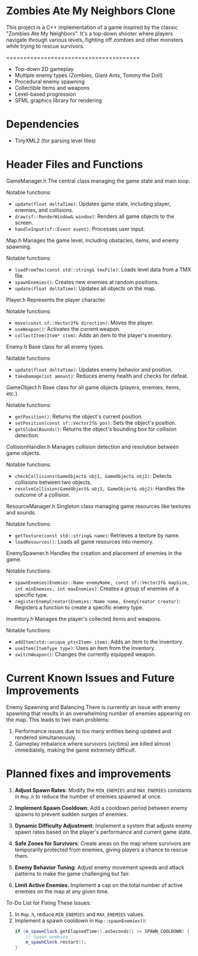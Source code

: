  Zombies Ate My Neighbors Clone
=======================================
This project is a C++ implementation of a game inspired by the classic "Zombies Ate My Neighbors". It's a top-down shooter where players navigate through various levels, fighting off zombies and other monsters while trying to rescue survivors.

=======================================
- Top-down 2D gameplay
- Multiple enemy types (Zombies, Giant Ants, Tommy the Doll)
- Procedural enemy spawning
- Collectible items and weapons
- Level-based progression
- SFML graphics library for rendering

Dependencies
======================================
- TinyXML2 (for parsing level files)

Header Files and Functions
======================================
GameManager.h
The central class managing the game state and main loop.

Notable functions:
- `update(float deltaTime)`: Updates game state, including player, enemies, and collisions.
- `draw(sf::RenderWindow& window)`: Renders all game objects to the screen.
- `handleInput(sf::Event event)`: Processes user input.

Map.h
Manages the game level, including obstacles, items, and enemy spawning.

Notable functions:
- `loadFromTmx(const std::string& tmxFile)`: Loads level data from a TMX file.
- `spawnEnemies()`: Creates new enemies at random positions.
- `update(float deltaTime)`: Updates all objects on the map.

Player.h
Represents the player character.

Notable functions:
- `move(const sf::Vector2f& direction)`: Moves the player.
- `useWeapon()`: Activates the current weapon.
- `collectItem(Item* item)`: Adds an item to the player's inventory.

Enemy.h
Base class for all enemy types.

Notable functions:
- `update(float deltaTime)`: Updates enemy behavior and position.
- `takeDamage(int amount)`: Reduces enemy health and checks for defeat.

GameObject.h
Base class for all game objects (players, enemies, items, etc.).

Notable functions:
- `getPosition()`: Returns the object's current position.
- `setPosition(const sf::Vector2f& pos)`: Sets the object's position.
- `getGlobalBounds()`: Returns the object's bounding box for collision detection.

CollisionHandler.h
Manages collision detection and resolution between game objects.

Notable functions:
- `checkCollisions(GameObject& obj1, GameObject& obj2)`: Detects collisions between two objects.
- `resolveCollision(GameObject& obj1, GameObject& obj2)`: Handles the outcome of a collision.

ResourceManager.h
Singleton class managing game resources like textures and sounds.

Notable functions:
- `getTexture(const std::string& name)`: Retrieves a texture by name.
- `loadResources()`: Loads all game resources into memory.

EnemySpawner.h
Handles the creation and placement of enemies in the game.

Notable functions:
- `spawnEnemies(Enemies::Name enemyName, const sf::Vector2f& mapSize, int minEnemies, int maxEnemies)`: Creates a group of enemies of a specific type.
- `registerEnemyCreator(Enemies::Name name, EnemyCreator creator)`: Registers a function to create a specific enemy type.

Inventory.h
Manages the player's collected items and weapons.

Notable functions:
- `addItem(std::unique_ptr<Item> item)`: Adds an item to the inventory.
- `useItem(ItemType type)`: Uses an item from the inventory.
- `switchWeapon()`: Changes the currently equipped weapon.

Current Known Issues and Future Improvements
=============================================
Enemy Spawning and Balancing
There is currently an issue with enemy spawning that results in an overwhelming number of enemies appearing on the map. This leads to two main problems:

1. Performance issues due to too many entities being updated and rendered simultaneously.
2. Gameplay imbalance where survivors (victims) are killed almost immediately, making the game extremely difficult.

Planned fixes and improvements
===============================
1. **Adjust Spawn Rates**: Modify the `MIN_ENEMIES` and `MAX_ENEMIES` constants in `Map.h` to reduce the number of enemies spawned at once.

2. **Implement Spawn Cooldown**: Add a cooldown period between enemy spawns to prevent sudden surges of enemies.

3. **Dynamic Difficulty Adjustment**: Implement a system that adjusts enemy spawn rates based on the player's performance and current game state.

4. **Safe Zones for Survivors**: Create areas on the map where survivors are temporarily protected from enemies, giving players a chance to rescue them.

5. **Enemy Behavior Tuning**: Adjust enemy movement speeds and attack patterns to make the game challenging but fair.

6. **Limit Active Enemies**: Implement a cap on the total number of active enemies on the map at any given time.

To-Do List for Fixing These Issues:

1. In `Map.h`, reduce `MIN_ENEMIES` and `MAX_ENEMIES` values.
2. Implement a spawn cooldown in `Map::spawnEnemies()`:
   ```cpp
   if (m_spawnClock.getElapsedTime().asSeconds() >= SPAWN_COOLDOWN) {
       // Spawn enemies
       m_spawnClock.restart();
   }
